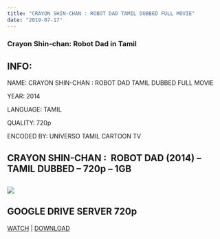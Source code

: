 ```yaml
---
title: "CRAYON SHIN-CHAN : ROBOT DAD TAMIL DUBBED FULL MOVIE"
date: "2019-07-17"
---
```


### Crayon Shin-chan: Robot Dad in Tamil 

## INFO:

NAME: CRAYON SHIN-CHAN : ROBOT DAD TAMIL DUBBED FULL MOVIE 

YEAR: 2014

LANGUAGE: TAMIL 

QUALITY: 720p

ENCODED BY: UNIVERSO TAMIL CARTOON TV 

## CRAYON SHIN-CHAN :  ROBOT DAD (2014) – TAMIL DUBBED – 720p – 1GB

## [![](https://1.bp.blogspot.com/-u-sbhxvz-M8/XXi58qjOBZI/AAAAAAAAASo/4lacoNjnV7wYw6W8vVJS6nW4ZATbmm_owCLcBGAsYHQ/s400/images{743f5b8356ac6bd7e474e1c5907aed99741a5cb6516fd7da8f518ac2976b07b4}2B{743f5b8356ac6bd7e474e1c5907aed99741a5cb6516fd7da8f518ac2976b07b4}25283{743f5b8356ac6bd7e474e1c5907aed99741a5cb6516fd7da8f518ac2976b07b4}2529.jpeg)](https://1.bp.blogspot.com/-u-sbhxvz-M8/XXi58qjOBZI/AAAAAAAAASo/4lacoNjnV7wYw6W8vVJS6nW4ZATbmm_owCLcBGAsYHQ/s1600/images{743f5b8356ac6bd7e474e1c5907aed99741a5cb6516fd7da8f518ac2976b07b4}2B{743f5b8356ac6bd7e474e1c5907aed99741a5cb6516fd7da8f518ac2976b07b4}25283{743f5b8356ac6bd7e474e1c5907aed99741a5cb6516fd7da8f518ac2976b07b4}2529.jpeg)

##  GOOGLE DRIVE SERVER 720p

 [WATCH](https://drive.google.com/open?id=11SE6H1GgwHXVxwbGwJCGxowdnYJ247os) | [DOWNLOAD](https://drive.google.com/open?id=11SE6H1GgwHXVxwbGwJCGxowdnYJ247os)
